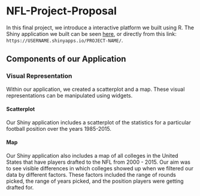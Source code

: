 # NFL-Project-Proposal

In this final project, we introduce a interactive platform we built using R. The Shiny application we built can be seen [here](LINK.com), or directly from this link: `https://USERNAME.shinyapps.io/PROJECT-NAME/`.

## Components of our Application

### Visual Representation
Within our application, we created a scatterplot and a map. These visual representations can be manipulated using widgets. 

#### Scatterplot
Our Shiny application includes a scatterplot of the statistics for a particular football position over the years 1985-2015. 

#### Map
Our Shiny application also includes a map of all colleges in the United States that have players drafted to the NFL from 2000 - 2015. Our aim was to see visible differences in which colleges showed up when we filtered our data by different factors. These factors included the range of rounds picked, the range of years picked, and the position players were getting drafted for.
